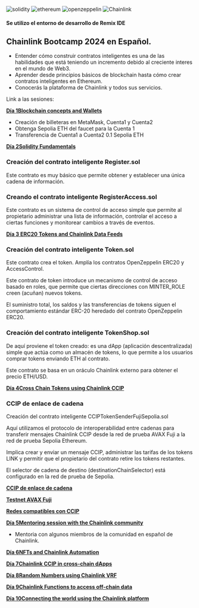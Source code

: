 ![solidity](https://img.shields.io/badge/Solidity-e6e6e6?style=for-the-badge&logo=solidity&logoColor=black)
![ethereum](https://img.shields.io/badge/Ethereum-3C3C3D?logo=ethereum&logoColor=fff&style=for-the-badge)
![openzeppelin](https://img.shields.io/badge/OpenZeppelin-4E5EE4?logo=OpenZeppelin&logoColor=fff&style=for-the-badge)
![Chainlink](https://img.shields.io/badge/Chainlink-375BD2?style=for-the-badge&logo=Chainlink&logoColor=white)

#### Se utilizo el entorno de desarrollo de Remix IDE

## Chainlink Bootcamp 2024 en Español.

- Entender cómo construir contratos inteligentes es una de las habilidades que está teniendo un incremento debido al creciente interes en el mundo de Web3.
- Aprender desde principios básicos de blockchain hasta cómo crear contratos inteligentes en Ethereum.
- Conocerás la plataforma de Chainlink y todos sus servicios.

Link a las sesiones:

**[Día 1 ​Blockchain concepts and Wallets](https://www.youtube.com/watch?v=1SNmVktaagU)**
- Creación de billeteras en MetaMask, Cuenta1 y Cuenta2
- Obtenga Sepolia ETH del faucet para la Cuenta 1
- Transferencia de Cuenta1 a Cuenta2 0.1 Sepolia ETH

**[​Día 2 ​Solidity Fundamentals](https://www.youtube.com/watch?v=aPc_jJvPhxw)**
### Creación del contrato inteligente Register.sol
 Este contrato es muy básico que permite obtener y establecer una única cadena de información.

### Creando el contrato inteligente RegisterAccess.sol
 Este contrato es un sistema de control de acceso simple que permite al propietario administrar una lista de información, controlar el acceso a ciertas funciones y monitorear cambios a través de eventos.

**[​Día 3 ​ ​ERC20 Tokens and Chainlink Data Feeds](https://www.youtube.com/watch?v=prf1SS1t2hc)**
### Creación del contrato inteligente Token.sol

Este contrato crea el token. Amplía los contratos OpenZeppelin ERC20 y AccessControl.

Este contrato de token introduce un mecanismo de control de acceso basado en roles, que permite que ciertas direcciones con MINTER_ROLE creen (acuñan) nuevos tokens.

El suministro total, los saldos y las transferencias de tokens siguen el comportamiento estándar ERC-20 heredado del contrato OpenZeppelin ERC20.

### Creación del contrato inteligente TokenShop.sol

De aquí proviene el token creado: es una dApp (aplicación descentralizada) simple que actúa como un almacén de tokens, lo que permite a los usuarios comprar tokens enviando ETH al contrato.

Este contrato se basa en un oráculo Chainlink externo para obtener el precio ETH/USD.

**[​Día 4 ​Cross Chain Tokens using Chainlink CCIP](https://www.youtube.com/watch?v=6KtafiSU65g)**
### CCIP de enlace de cadena

Creación del contrato inteligente CCIPTokenSenderFujiSepolia.sol

Aquí utilizamos el protocolo de interoperabilidad entre cadenas para transferir mensajes Chainlink CCIP desde la red de prueba AVAX Fuji a la red de prueba Sepolia Ethereum.

Implica crear y enviar un mensaje CCIP, administrar las tarifas de los tokens LINK y permitir que el propietario del contrato retire los tokens restantes.

El selector de cadena de destino (destinationChainSelector) está configurado en la red de prueba de Sepolia.

**[CCIP de enlace de cadena](https://docs.chain.link/ccip)**

**[Testnet AVAX Fuji](https://testnet.snowtrace.io/)**

**[Redes compatibles con CCIP](https://docs.chain.link/ccip/supported-networks)**



**[​Día 5 ​Mentoring session with the Chainlink community](https://www.youtube.com/watch?v=24Ii_0HjiWo)**
- Mentoria con algunos miembros de la comunidad en español de Chainlink.

**[​Día 6 ​NFTs and Chainlink Automation](https://www.youtube.com/watch?v=I0J7BiznF_k)**

**[​Día 7 ​Chainlink CCIP in cross-chain dApps](https://www.youtube.com/watch?v=y_iOxra1oLc)**

**[​Día 8 ​Random Numbers using Chainlink VRF](https://www.youtube.com/watch?v=J5uH0fOzTTQ)**

**[​Día 9 ​Chainlink Functions to access off-chain data](https://www.youtube.com/watch?v=RVTWeJn3LNw)**

**[​Día 10 ​Connecting the world using the Chainlink platform](https://www.youtube.com/watch?v=Y2BaK8AX_E8)**
